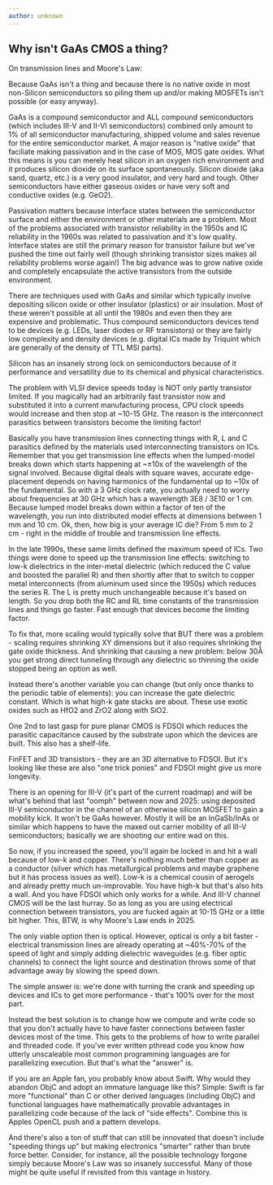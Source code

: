 ```yaml
---
author: unknown
--- 
```

## Why isn't GaAs CMOS a thing? 

On transmission lines and Moore's Law:
 
Because GaAs isn't a thing and because there is no native oxide in most non-Silicon semiconductors so piling them up and/or making MOSFETs isn't possible (or easy anyway).

GaAs is a compound semiconductor and ALL compound semiconductors (which includes III-V and II-VI semiconductors) combined only amount to 1% of all semiconductor manufacturing, shipped volume and sales revenue for the entire semiconductor market. A major reason is "native oxide" that faciliate making passivation and in the case of MOS, MOS gate oxides. What this means is you can merely heat silicon in an oxygen rich environment and it produces silicon dioxide on its surface spontaneously. Silicon dioxide (aka sand, quartz, etc.) is a very good insulator, and very hard and tough. Other semiconductors have either gaseous oxides or have very soft and conductive oxides (e.g. GeO2).

Passivation matters because interface states between the semiconductor surface and either the environment or other materials are a problem. Most of the problems associated with transistor reliability in the 1950s and IC reliability in the 1960s was related to passivation and it's low quality. Interface states are still the primary reason for transistor failure but we've pushed the time out fairly well (though shrinking transistor sizes makes all reliability problems worse again!) The big advance was to grow native oxide and completely encapsulate the active transistors from the outside environment.

There are techniques used with GaAs and similar which typically involve depositing silicon oxide or other insulator (plastics) or air insulation. Most of these weren't possible at all until the 1980s and even then they are expensive and problematic. Thus compound semiconductors devices tend to be devices (e.g. LEDs, laser diodes or RF transistors) or they are fairly low complexity and density devices (e.g. digital ICs made by Triquint which are generally of the density of TTL MSI parts).

Silicon has an insanely strong lock on semiconductors because of it performance and versatility due to its chemical and physical characteristics.

The problem with VLSI device speeds today is NOT only partly transistor limited. If you magically had an arbitrarily fast transistor now and substituted it into a current manufacturing process, CPU clock speeds would increase and then stop at ~10-15 GHz. The reason is the interconnect parasitics between transistors become the limiting factor!

Basically you have transmission lines connecting things with R, L and C parasitics defined by the materials used interconnecting transistors on ICs. Remember that you get transmission line effects when the lumped-model breaks down which starts happening at ~±10x of the wavelength of the signal involved. Because digital deals with square waves, accurate edge-placement depends on having harmonics of the fundamental up to ~10x of the fundamental. So with a 3 GHz clock rate, you actually need to worry about frequencies at 30 GHz which has a wavelength 3E8 / 3E10 or 1 cm. Because lumped model breaks down within a factor of ten of the wavelength, you run into distributed model effects at dimensions between 1 mm and 10 cm. Ok, then, how big is your average IC die? From 5 mm to 2 cm - right in the middle of trouble and transmission line effects.

In the late 1990s, these same limits defined the maximum speed of ICs. Two things were done to speed up the transmission line effects: switching to low-k dielectrics in the inter-metal dielectric (which reduced the C value and boosted the parallel R) and then shortly after that to switch to copper metal interconnects (from aluminum used since the 1950s) which reduces the series R. The L is pretty much unchangeable because it's based on length. So you drop both the RC and RL time constants of the transmission lines and things go faster. Fast enough that devices become the limiting factor.

To fix that, more scaling would typically solve that BUT there was a problem - scaling requires shrinking XY dimensions but it also requires shrinking the gate oxide thickness. And shrinking that causing a new problem: below 30Å you get strong direct tunneling through any dielectric so thinning the oxide stopped being an option as well.

Instead there's another variable you can change (but only once thanks to the periodic table of elements): you can increase the gate dielectric constant. Which is what high-k gate stacks are about. These use exotic oxides such as HfO2 and ZrO2 along with SiO2.

One 2nd to last gasp for pure planar CMOS is FDSOI which reduces the parasitic capacitance caused by the substrate upon which the devices are built. This also has a shelf-life.

FinFET and 3D transistors - they are an 3D alternative to FDSOI. But it's looking like these are also "one trick ponies" and FDSOI might give us more longevity.

There is an opening for III-V (it's part of the current roadmap) and will be what's behind that last "oomph" between now and 2025: using deposited III-V semiconductor in the channel of an otherwise silicon MOSFET to gain a mobility kick. It won't be GaAs however. Mostly it will be an InGaSb/InAs or similar which happens to have the maxed out carrier mobility of all III-V semiconductors; basically we are shooting our entire wad on this.

So now, if you increased the speed, you'll again be locked in and hit a wall because of low-k and copper. There's nothing much better than copper as a conductor (silver which has metallurgical problems and maybe graphene but it has process issues as well). Low-k is a chemical cousin of aerogels and already pretty much un-improvable. You have high-k but that's also hits a wall. And you have FDSOI which only works for a while. And III-V channel CMOS will be the last hurray. So as long as you are using electrical connection between transistors, you are fucked again at 10-15 GHz or a little bit higher. This, BTW, is why Moore's Law ends in 2025.

The only viable option then is optical. However, optical is only a bit faster - electrical transmission lines are already operating at ~40%-70% of the speed of light and simply adding dielectric waveguides (e.g. fiber optic channels) to connect the light source and destination throws some of that advantage away by slowing the speed down.

The simple answer is: we're done with turning the crank and speeding up devices and ICs to get more performance - that's 100% over for the most part.

Instead the best solution is to change how we compute and write code so that you don't actually have to have faster connections between faster devices most of the time. This gets to the problems of how to write parallel and threaded code. If you've ever written pthread code you know how utterly unscaleable most common programming languages are for parallelizing execution. But that's what the "answer" is.

If you are an Apple fan, you probably know about Swift. Why would they abandon ObjC and adopt an immature language like this? Simple: Swift is far more "functional" than C or other derived languages (including ObjC) and functional languages have mathematically provable advantages in parallelizing code because of the lack of "side effects". Combine this is Apples OpenCL push and a pattern develops.

And there's also a ton of stuff that can still be innovated that doesn't include "speeding things up" but making electronics "smarter" rather than brute force better. Consider, for instance, all the possible technology forgone simply because Moore's Law was so insanely successful. Many of those might be quite useful if revisited from this vantage in history.


